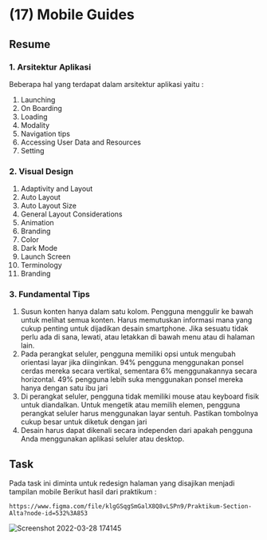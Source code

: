 <h1>(17) Mobile Guides</h1>

<h2>Resume</h2>
<h3>1.  Arsitektur Aplikasi</h3>
    <p>Beberapa hal yang terdapat dalam arsitektur aplikasi yaitu :</p>
    <ol>
        <li>Launching</li>
        <li>On Boarding</li>
        <li>Loading</li>
        <li>Modality</li>
        <li>Navigation tips</li>
        <li>Accessing User Data and Resources</li>
        <li>Setting</li>
    </ol>
<h3>2. Visual Design</h3>
    <ol>
        <li>Adaptivity and Layout</li>
        <li>Auto Layout</li>
        <li>Auto Layout Size</li>
        <li>General Layout Considerations</li>
        <li>Animation</li>
        <li>Branding</li>
        <li>Color</li>
        <li>Dark Mode</li>
        <li>Launch Screen</li>
        <li>Terminology</li>
        <li>Branding</li>
    </ol>
<h3>3. Fundamental Tips</h3>
    <ol>
        <li>Susun konten hanya dalam satu kolom. Pengguna menggulir ke bawah untuk melihat semua konten. Harus memutuskan informasi mana yang cukup penting untuk dijadikan desain smartphone. Jika sesuatu tidak perlu ada di sana, lewati, atau letakkan di bawah menu atau di halaman lain.</li>
        <li>Pada perangkat seluler, pengguna memiliki opsi untuk mengubah orientasi layar jika diinginkan. 94% pengguna menggunakan ponsel cerdas mereka secara vertikal, sementara 6% menggunakannya secara horizontal. 49% pengguna lebih suka menggunakan ponsel mereka hanya dengan satu ibu jari</li>
        <li>Di perangkat seluler, pengguna tidak memiliki mouse atau keyboard fisik untuk diandalkan. Untuk mengetik atau memilih elemen, pengguna perangkat seluler harus menggunakan layar sentuh. Pastikan tombolnya cukup besar untuk diketuk dengan jari</li>
        <li>Desain harus dapat dikenali secara independen dari apakah pengguna Anda menggunakan aplikasi seluler atau desktop.</li>
    </ol>

<h2>Task</h2>
<p>
    Pada task ini diminta untuk redesign halaman yang disajikan menjadi tampilan mobile
    Berikut hasil dari praktikum :
    
    https://www.figma.com/file/klgGSqgSmGalX8Q8vLSPn9/Praktikum-Section-Alta?node-id=532%3A853
</p>

![Screenshot 2022-03-28 174145](https://user-images.githubusercontent.com/80687802/160381754-ee7c4899-fa67-47cf-b30f-a446290482ab.png)
